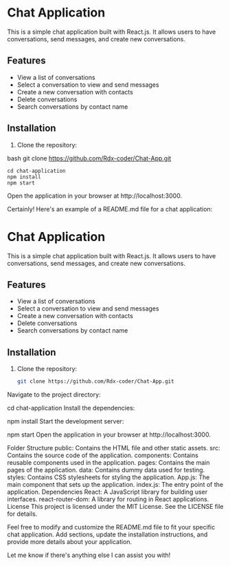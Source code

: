 # Chat Application

This is a simple chat application built with React.js. It allows users to have conversations, send messages, and create new conversations.

## Features

- View a list of conversations
- Select a conversation to view and send messages
- Create a new conversation with contacts
- Delete conversations
- Search conversations by contact name

## Installation

1. Clone the repository:

  bash
   git clone https://github.com/Rdx-coder/Chat-App.git

    cd chat-application
    npm install
    npm start

Open the application in your browser at http://localhost:3000.


Certainly! Here's an example of a README.md file for a chat application:
# Chat Application

This is a simple chat application built with React.js. It allows users to have conversations, send messages, and create new conversations.

## Features

- View a list of conversations
- Select a conversation to view and send messages
- Create a new conversation with contacts
- Delete conversations
- Search conversations by contact name

## Installation

1. Clone the repository:

   ```bash
   git clone https://github.com/Rdx-coder/Chat-App.git
Navigate to the project directory:

cd chat-application
Install the dependencies:


npm install
Start the development server:

npm start
Open the application in your browser at http://localhost:3000.

Folder Structure
public: Contains the HTML file and other static assets.
src: Contains the source code of the application.
components: Contains reusable components used in the application.
pages: Contains the main pages of the application.
data: Contains dummy data used for testing.
styles: Contains CSS stylesheets for styling the application.
App.js: The main component that sets up the application.
index.js: The entry point of the application.
Dependencies
React: A JavaScript library for building user interfaces.
react-router-dom: A library for routing in React applications.
License
This project is licensed under the MIT License. See the LICENSE file for details.

Feel free to modify and customize the README.md file to fit your specific chat application. Add sections, update the installation instructions, and provide more details about your application.

Let me know if there's anything else I can assist you with!
